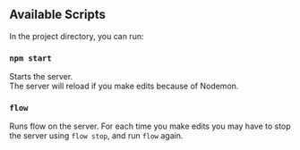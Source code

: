 
## Available Scripts

In the project directory, you can run:

### `npm start`

Starts the server.<br />
The server will reload if you make edits because of Nodemon.<br />

### `flow`

Runs flow on the server. For each time you make edits you may have to stop the server using
`flow stop`, and run `flow` again. <br />

